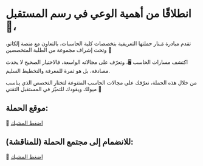# انطلاقًا من أهمية الوعي في رسم المستقبل 💫،

تقدم مبادرة مَـنار حملتها التعريفية بتخصصات كلية الحاسبات، بالتعاون مع منصة إلكاتو، وتحت إشراف مجموعة من الطلبة المتخصصين 🦾

اكتشف مسارات الحاسب 🖥، وتعرّف على مجالاته الواسعة، فالاختيار الصحيح لا يحدث مصادفة، بل هو ثمرة للمعرفة والتخطيط السليم.

من خلال هذه الحملة، نعرّفك على مجالات الحاسب المتنوعة لتختار التخصص الذي يناسب ميولك ويقودك للتميّز في المستقبل التقني 🚀

## موقع الحملة: 
🔗 [اضغط المشبك](رابط_الموقع)

## للانضمام إلى مجتمع الحملة (للمناقشة): 
🔗 [اضغط المشبك](رابط_المجتمع)
